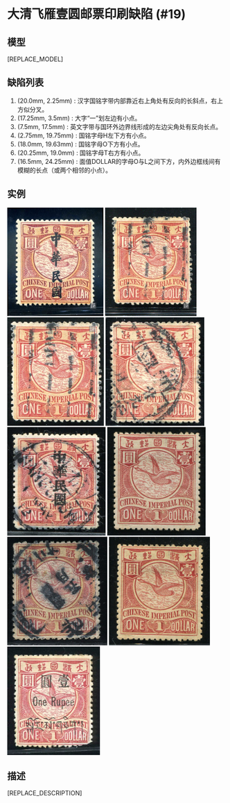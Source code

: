 # 大清飞雁壹圆邮票印刷缺陷 (#19)

## 模型
[REPLACE_MODEL]

## 缺陷列表
1. (20.0mm, 2.25mm) :  汉字国铭字带内部靠近右上角处有反向的长斜点，右上方似分叉。
1. (17.25mm, 3.5mm) :  大字“一”划左边有小点。
1. (7.5mm, 17.5mm) :  英文字带与国环外边界线形成的左边尖角处有反向长点。
1. (2.75mm, 19.75mm) :  国铭字母H左下方有小点。
1. (18.0mm, 19.63mm) :  国铭字母O下方有小点。
1. (20.25mm, 19.0mm) :  国铭字母T右方有小点。
1. (16.5mm, 24.25mm) :  面值DOLLAR的字母O与L之间下方，内外边框线间有模糊的长点（或两个相邻的小点）。


## 实例
<img src="2009-11-01_00029018040A.jpg" height=250/>
<img src="2013-07-01_00114793003A.jpg" height=250/>
<img src="2013-07-25_00118285002A.jpg" height=250/>
<img src="2014-05-12_00143223007A.jpg" height=250/>
<img src="2015-01-16_00167763004A.jpg" height=250/>
<img src="2015-03-20_00172002002A.jpg" height=250/>
<img src="2015-05-18_00177549106A.jpg" height=250/>
<img src="2016-02-28_00197884014A.jpg" height=250/>
<img src="2016-05-16_00211213015A.jpg" height=250/>


## 描述
[REPLACE_DESCRIPTION]
